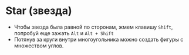# Star (звезда)
* Чтобы звезда была равной по сторонам, жмем клавишу `Shift`, попробуй еще зажать `Alt` и `Alt + Shift`
* Потянув за круги внутри многоугольника можно создать фигуры с множеством углов.